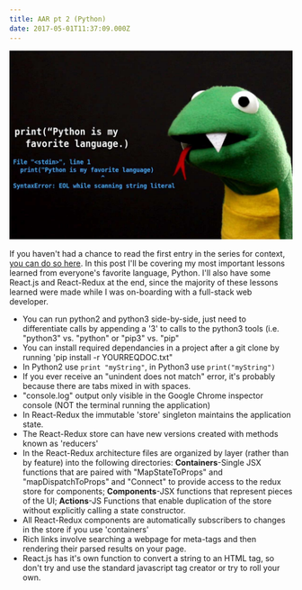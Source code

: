 ```yaml
---
title: AAR pt 2 (Python)
date: 2017-05-01T11:37:09.000Z
---
```

![Python programming language](/assets/images/python.jpg)

 If you haven't had a chance to read the first entry in the series  for context, [you can do so here](/post/after-action-review-aar/).  In this post I'll be covering my most important lessons learned from everyone's favorite language, Python.  I'll also have some React.js and React-Redux at the end, since the majority of these lessons learned were made while I was on-boarding with a full-stack web developer. 

* You can run python2 and python3 side-by-side, just need to differentiate calls by appending a '3' to calls to the python3 tools (i.e. "python3" vs. "python" or "pip3" vs. "pip"
* You can install required dependancies in a project after a git clone by running 'pip install -r YOURREQDOC.txt"
* In Python2 use `print "myString"`, in Python3 use `print("myString")`
* If you ever receive an "unindent does not match" error, it's probably because there are tabs mixed in with spaces.
* "console.log" output only visible in the Google Chrome inspector console (NOT the terminal running the application)
* In React-Redux the immutable 'store' singleton maintains the application state.
* The React-Redux store can have new versions created with methods known as 'reducers'
* In the React-Redux architecture files are organized by layer (rather than by feature) into the following directories: **Containers**-Single JSX functions that are paired with "MapStateToProps" and "mapDispatchToProps" and "Connect" to provide access to the redux store for components; **Components**-JSX functions that represent pieces of the UI; **Actions**-JS Functions that enable duplication of the store without explicitly calling a state constructor.
* All React-Redux components are automatically subscribers to changes in the store if you use 'containers'
* Rich links involve searching a webpage for meta-tags and then rendering their parsed results on your page.
* React.js has it's own function to convert a string to an HTML tag, so don't try and use the standard javascript tag creator or try to roll your own.
